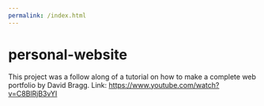 ```yaml
---
permalink: /index.html
---
```


# personal-website

This project was a follow along of a tutorial on how to make a complete web portfolio by David Bragg. Link: https://www.youtube.com/watch?v=C8BlRjB3vYI
